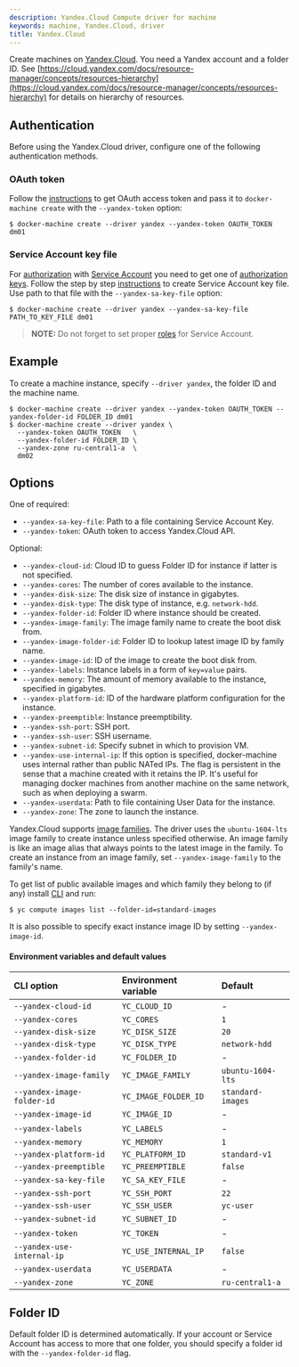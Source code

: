 ```yaml
---
description: Yandex.Cloud Compute driver for machine
keywords: machine, Yandex.Cloud, driver
title: Yandex.Cloud
---
```


Create machines on [Yandex.Cloud](http://cloud.yandex.com/).
You need a Yandex account and a folder ID.
See [https://cloud.yandex.com/docs/resource-manager/concepts/resources-hierarchy](https://cloud.yandex.com/docs/resource-manager/concepts/resources-hierarchy) for details on hierarchy of resources.

## Authentication

Before using the Yandex.Cloud driver, configure one of the following authentication methods.

### OAuth token

Follow the [instructions](https://cloud.yandex.com/docs/iam/concepts/authorization/oauth-token) to get OAuth access token and 
pass it to `docker-machine create` with the `--yandex-token` option:
   
    $ docker-machine create --driver yandex --yandex-token OAUTH_TOKEN dm01

### Service Account key file

For [authorization](https://cloud.yandex.com/docs/iam/concepts/authorization/#sa) with [Service Account](https://cloud.yandex.com/docs/iam/concepts/users/service-accounts)
you need to get one of [authorization keys](https://cloud.yandex.com/docs/iam/concepts/authorization/key). Follow the
step by step [instructions](https://cloud.yandex.com/docs/iam/operations/iam-token/create-for-sa#keys-create) to create
Service Account key file. Use path to that file with the `--yandex-sa-key-file` option:

    $ docker-machine create --driver yandex --yandex-sa-key-file PATH_TO_KEY_FILE dm01

> **NOTE:** Do not forget to set proper [roles](https://cloud.yandex.com/docs/iam/concepts/access-control/roles) for 
> Service Account.

## Example

To create a machine instance, specify `--driver yandex`, the folder ID and the machine name.

    $ docker-machine create --driver yandex --yandex-token OAUTH_TOKEN --yandex-folder-id FOLDER_ID dm01
    $ docker-machine create --driver yandex \
      --yandex-token OAUTH_TOKEN   \
      --yandex-folder-id FOLDER_ID \
      --yandex-zone ru-central1-a  \
      dm02

## Options

One of required:

-   `--yandex-sa-key-file`: Path to a file containing Service Account Key. 
-   `--yandex-token`: OAuth token to access Yandex.Cloud API.

Optional:
-   `--yandex-cloud-id`: Cloud ID to guess Folder ID for instance if latter is not specified.
-   `--yandex-cores`: The number of cores available to the instance.
-   `--yandex-disk-size`: The disk size of instance in gigabytes.
-   `--yandex-disk-type`: The disk type of instance, e.g. `network-hdd`.
-   `--yandex-folder-id`: Folder ID where instance should be created.
-   `--yandex-image-family`: The image family name to create the boot disk from.
-   `--yandex-image-folder-id`: Folder ID to lookup latest image ID by family name.
-   `--yandex-image-id`: ID of the image to create the boot disk from.
-   `--yandex-labels`: Instance labels in a form of `key=value` pairs.
-   `--yandex-memory`: The amount of memory available to the instance, specified in gigabytes.
-   `--yandex-platform-id`: ID of the hardware platform configuration for the instance.
-   `--yandex-preemptible`: Instance preemptibility.
-   `--yandex-ssh-port`: SSH port.
-   `--yandex-ssh-user`: SSH username.
-   `--yandex-subnet-id`: Specify subnet in which to provision VM.
-   `--yandex-use-internal-ip`:  If this option is specified, docker-machine uses internal rather than public NATed IPs. The flag is persistent in the sense that a machine created with it retains the IP. It's useful for managing docker machines from another machine on the same network, such as when deploying a swarm.
-   `--yandex-userdata`: Path to file containing User Data for the instance.
-   `--yandex-zone`: The zone to launch the instance.

Yandex.Cloud supports [image families](https://cloud.yandex.com/docs/compute/concepts/images#family).
The driver uses the `ubuntu-1604-lts` image family to create instance unless specified otherwise.
An image family is like an image alias that always points to the latest image in the family. To create an
instance from an image family, set `--yandex-image-family` to the family's name.

To get list of public available images and which family they belong to (if any) install [CLI](https://cloud.yandex.com/docs/cli/quickstart)
and run:

    $ yc compute images list --folder-id=standard-images

It is also possible to specify exact instance image ID by setting `--yandex-image-id`. 

#### Environment variables and default values

| CLI option                 | Environment variable  | Default           |
|:---------------------------|:----------------------|:------------------|
| `--yandex-cloud-id`        | `YC_CLOUD_ID`         | -                 |
| `--yandex-cores`           | `YC_CORES`            | `1`               |
| `--yandex-disk-size`       | `YC_DISK_SIZE`        | `20`              |
| `--yandex-disk-type`       | `YC_DISK_TYPE`        | `network-hdd`     |
| `--yandex-folder-id`       | `YC_FOLDER_ID`        | -                 |
| `--yandex-image-family`    | `YC_IMAGE_FAMILY`     | `ubuntu-1604-lts` |
| `--yandex-image-folder-id` | `YC_IMAGE_FOLDER_ID`  | `standard-images` |
| `--yandex-image-id`        | `YC_IMAGE_ID`         | -                 |
| `--yandex-labels`          | `YC_LABELS`           | -                 |
| `--yandex-memory`          | `YC_MEMORY`           | `1`               |
| `--yandex-platform-id`     | `YC_PLATFORM_ID`      | `standard-v1`     |
| `--yandex-preemptible`     | `YC_PREEMPTIBLE`      | `false`           |
| `--yandex-sa-key-file`     | `YC_SA_KEY_FILE`      | -                 |
| `--yandex-ssh-port`        | `YC_SSH_PORT`         | `22`              |
| `--yandex-ssh-user`        | `YC_SSH_USER`         | `yc-user`         |
| `--yandex-subnet-id`       | `YC_SUBNET_ID`        | -                 |
| `--yandex-token`           | `YC_TOKEN`            | -                 |
| `--yandex-use-internal-ip` | `YC_USE_INTERNAL_IP`  | `false`           |
| `--yandex-userdata`        | `YC_USERDATA`         | -                 |
| `--yandex-zone`            | `YC_ZONE`             | `ru-central1-a`   |


## Folder ID

Default folder ID is determined automatically.
If your account or Service Account has access to more that one folder, you should specify a folder id with the `--yandex-folder-id` flag.

